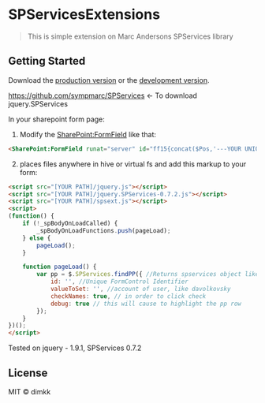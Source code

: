 # SPServicesExtensions

> This is simple extension on Marc Andersons SPServices library


## Getting Started

Download the [production version][min] or the [development version][max].

[min]: https://raw.githubusercontent.com/dimkk/jquery-spsext/master/dist/jquery.spsext.min.js
[max]: https://raw.githubusercontent.com/dimkk/jquery-spsext/master/dist/jquery.spsext.js

https://github.com/sympmarc/SPServices <- To download jquery.SPServices

In your sharepoint form page:
1) Modify the <SharePoint:FormField> like that:
```html
<SharePoint:FormField runat="server" id="ff15{concat($Pos,'---YOUR UNIQUE IDENTIFIER GOES HERE---')}" ControlMode="New" FieldName="User_x0020_Roles" __designer:bind="{ddwrt:DataBind('i',concat('ff15',concat($Pos,'---YOUR UNIQUE IDENTIFIER GOES HERE---')),'Value','ValueChanged','ID',ddwrt:EscapeDelims(string(@ID)),'@User_x0020_Roles')}"/>
```
2) places files anywhere in hive or virtual fs and add this markup to your form:
```html
<script src="[YOUR PATH]/jquery.js"></script>
<script src="[YOUR PATH]/jquery.SPServices-0.7.2.js"></script>
<script src="[YOUR PATH]/spsext.js"></script>
<script>
(function() {
    if (!_spBodyOnLoadCalled) {
        _spBodyOnLoadFunctions.push(pageLoad);
    } else {
        pageLoad();
    }

    function pageLoad() {
        var pp = $.SPServices.findPP({ //Returns spservices object like from SPFindPeoplePicker
        	id: '', //Unique FormControl Identifier
        	valueToSet: '', //account of user, like davolkovsky
        	checkNames: true, // in order to click check
        	debug: true // this will cause to highlight the pp row
    	});
    }
})();
</script>
```
Tested on jquery - 1.9.1, SPServices 0.7.2

## License

MIT © dimkk
